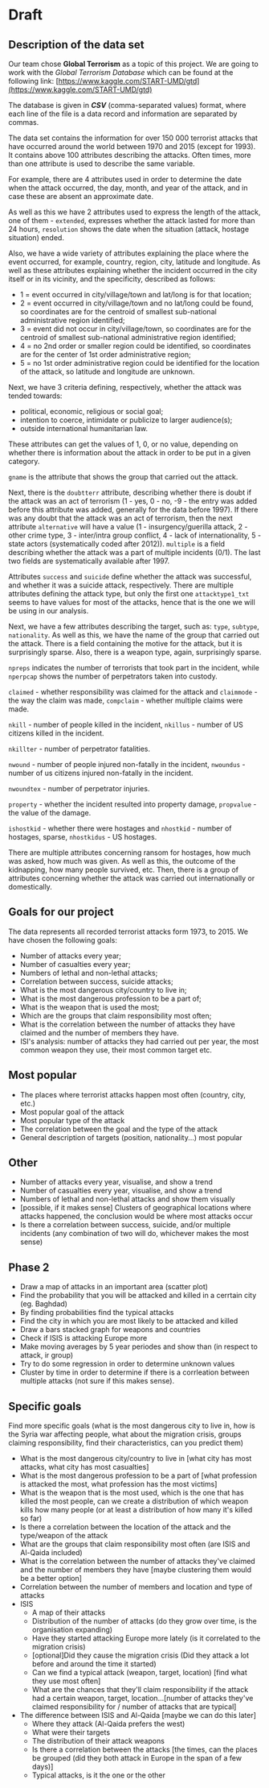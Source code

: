 # Draft

## Description of the data set

Our team chose **Global Terrorism** as a topic of this project. We are going to work with the *Global Terrorism Database* which can be found at the following link: [https://www.kaggle.com/START-UMD/gtd](https://www.kaggle.com/START-UMD/gtd)

The database is given in ***CSV*** (comma-separated values) format, where each line of the file is a data record and information are separated by commas.

The data set contains the information for over 150 000 terrorist attacks that have occurred around the world between 1970 and 2015 (except for 1993). It contains above 100 attributes describing the attacks. Often times, more than one attribute is used to describe the same variable.

For example, there are 4 attributes used in order to determine the date when the attack occurred, the day, month, and year of the attack, and in case these are absent an approximate date.

As well as this we have 2 attributes used to express the length of the attack, one of them - `extended`, expresses whether the attack lasted for more than 24 hours, `resolution` shows the date when the situation (attack, hostage situation) ended.

Also, we have a wide variety of attributes explaining the place where the event occurred, for example, country, region, city, latitude and longitude. As well as these attributes explaining whether the incident occurred in the city itself or in its vicinity, and the specificity, described as follows:

- 1 = event occurred in city/village/town and lat/long is for that location;
- 2 = event occurred in city/village/town and no lat/long could be found, so coordinates are for the centroid of smallest sub-national administrative region identified;
- 3 = event did not occur in city/village/town, so coordinates are for the centroid of smallest sub-national administrative region identified;
- 4 = no 2nd order or smaller region could be identified, so coordinates are for the center of 1st order administrative region;
- 5 = no 1st order administrative region could be identified for the location of the attack, so latitude and longitude are unknown.

Next, we have 3 criteria defining, respectively, whether the attack was tended towards:

- political, economic, religious or social goal;
- intention to coerce, intimidate or publicize to larger audience(s);
- outside international humanitarian law.

These attributes can get the values of 1, 0, or no value, depending on whether there is information about the attack in order to be put in a given category.

`gname` is the attribute that shows the group that carried out the attack.

Next, there is the `doubtterr` attribute, describing whether there is doubt if the attack was an act of terrorism (1 - yes, 0 - no, -9 - the entry was added before this attribute was added, generally for the data before 1997). If there was any doubt that the attack was an act of terrorism, then the next attribute `alternative` will have a value (1 - insurgency/guerilla attack, 2 - other crime type, 3 - inter/intra group conflict, 4 - lack of internationality, 5 - state actors (systematically coded after 2012)). `multiple` is a field describing whether the attack was a part of multiple incidents (0/1). The last two fields are systematically available after 1997.

Attributes `success` and `suicide` define whether the attack was successful, and whether it was a suicide attack, respectively.
There are multiple attributes defining the attack type, but only the first one `attacktype1_txt` seems to have values for most of the attacks, hence that is the one we will be using in our analysis.

Next, we have a few attributes describing the target, such as: `type`, `subtype`, `nationality`.
As well as this, we have the name of the group that carried out the attack. There is a field containing the motive for the attack, but it is surprisingly sparse. Also, there is a weapon type, again, surprisingly sparse.


`npreps` indicates the number of terrorists that took part in the incident, while `nperpcap` shows the number of perpetrators taken into custody.

`claimed` - whether responsibility was claimed for the attack and `claimmode` - the way the claim was made, `compclaim` - whether multiple claims were made.

`nkill` - number of people killed in the incident, `nkillus` - number of US citizens killed in the incident.

`nkillter` - number of perpetrator fatalities.

`nwound` - number of people injured non-fatally in the incident, `nwoundus` - number of us citizens injured non-fatally in the incident.

`nwoundtex` - number of perpetrator injuries.

`property` - whether the incident resulted into property damage, `propvalue` - the value of the damage.

`ishostkid` - whether there were hostages and `nhostkid` - number of hostages, sparse, `nhostkidus` - US hostages.


There are multiple attributes concerning ransom for hostages, how much was asked, how much was given. As well as this, the outcome of the kidnapping, how many people survived, etc. Then, there is a group of attributes concerning whether the attack was carried out internationally or domestically.


## Goals for our project

The data represents all recorded terrorist attacks form 1973, to 2015. We have chosen the following goals:
	
- Number of attacks every year;
- Number of casualties every year;
- Numbers of lethal and non-lethal attacks;
- Correlation between success, suicide attacks;
- What is the most dangerous city/country to live in;
- What is the most dangerous profession to be a part of;
- What is the weapon that is used the most;
- Which are the groups that claim responsibility most often;
- What is the correlation between the number of attacks they have claimed and the number of members they have.
- ISI's analysis: number of attacks they had carried out per year, the most common weapon they use, their most common target etc.



## Most popular
- The places where terrorist attacks happen most often (country, city, etc.)
- Most popular goal of the attack
- Most popular type of the attack
- The correlation between the goal and the type of the attack
- General description of targets (position, nationality...) most popular
	
## Other
- Number of attacks every year, visualise, and show a trend
- Number of casualties every year, visualise, and show a trend
- Numbers of lethal and non-lethal attacks and show them visually
- [possible, if it makes sense] Clusters of geographical locations where attacks happened, the conclusion would be where most attacks occur
- Is there a correlation between success, suicide, and/or multiple incidents (any combination of two will do, whichever makes the most sense)
## Phase 2

- Draw a map of attacks in an important area (scatter plot)
- Find the probability that you will be attacked and killed in a cerrtain city (eg. Baghdad)
- By finding probabilities find the typical attacks
- Find the city in which you are most likely to be attacked and killed
- Draw a bars stacked graph for weapons and countries
- Check if ISIS is attacking Europe more 
- Make moving averages by 5 year periodes and show than (in respect to attack, ir group)
- Try to do some regression in order to determine unknown values
- Cluster by time in order to determine if there is a corrleation between multiple attacks (not sure if this makes sense).

## Specific goals

Find more specific goals (what is the most dangerous city to live in, how is the Syria war affecting people, what about the migration crisis, groups claiming responsibility, find their characteristics, can you predict them)

- What is the most dangerous city/country to live in [what city has most attacks, what city has most casualties]
- What is the most dangerous profession to be a part of [what profession is attacked the most, what profession has the most victims]
- What is the weapon that is the most used, which is the one that has killed the most people, can we create a distribution of which weapon kills how many people (or at least a distribution of how many it's killed so far)
- Is there a correlation between the location of the attack and the type/weapon of the attack
- What are the groups that claim responsibility most often (are ISIS and Al-Qaida included)
- What is the correlation between the number of attacks they've claimed and the number of members they have [maybe clustering them would be a better option]
- Correlation between the number of members and location and type of attacks
- ISIS
	- A map of their attacks
	- Distribution of the number of attacks (do they grow over time, is the organisation expanding)
	- Have they started attacking Europe more lately (is it correlated to the migration crisis)
	- [optional]Did they cause the migration crisis (Did they attack a lot before and around the time it started)
	- Can we find a typical attack (weapon, target, location) [find what they use most often]
	- What are the chances that they'll claim responsibility if the attack had a certain weapon, target, location...[number of attacks they've claimed responsibility for / number of attacks that are typical]
- The difference between ISIS and Al-Qaida [maybe we can do this later]
	- Where they attack (Al-Qaida prefers the west)
	- What were their targets
	- The distribution of their attack weapons
	- Is there a correlation between the attacks [the times, can the places be grouped (did they both attack in Europe in the span of a few days)]
	- Typical attacks, is it the one or the other
